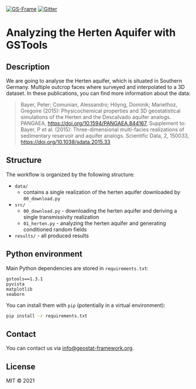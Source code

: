 [![GS-Frame](https://img.shields.io/badge/github-GeoStat_Framework-468a88?logo=github&style=flat)](https://github.com/GeoStat-Framework)
[![Gitter](https://badges.gitter.im/GeoStat-Examples/community.svg)](https://gitter.im/GeoStat-Examples/community?utm_source=badge&utm_medium=badge&utm_campaign=pr-badge)

# Analyzing the Herten Aquifer with GSTools

## Description

We are going to analyse the Herten aquifer, which is situated in Southern
Germany. Multiple outcrop faces where surveyed and interpolated to a 3D
dataset. In these publications, you can find more information about the data:

> Bayer, Peter; Comunian, Alessandro; Höyng, Dominik; Mariethoz, Gregoire (2015):
> Physicochemical properties and 3D geostatistical simulations of the Herten and the Descalvado aquifer analogs.
> PANGAEA, https://doi.org/10.1594/PANGAEA.844167,
> Supplement to: Bayer, P et al. (2015):
> Three-dimensional multi-facies realizations of sedimentary reservoir and aquifer analogs.
> Scientific Data, 2, 150033, https://doi.org/10.1038/sdata.2015.33

## Structure

The workflow is organized by the following structure:

- `data/`
  - contains a single realization of the herten aquifer downloaded by `00_download.py`
- `src/`
  - `00_download.py` - downloading the herten aquifer and deriving a single transmissivity realization
  - `01_herten.py` - analyzing the herten aquifer and generating conditioned random fields
- `results/` - all produced results


## Python environment

Main Python dependencies are stored in `requirements.txt`:

```
gstools==1.3.1
pyvista
matplotlib
seaborn
```

You can install them with `pip` (potentially in a virtual environment):

```bash
pip install -r requirements.txt
```

## Contact

You can contact us via <info@geostat-framework.org>.


## License

MIT © 2021
